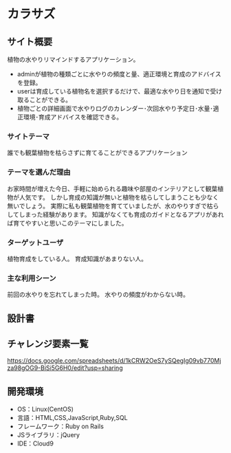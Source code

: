 # カラサズ

## サイト概要
植物の水やりリマインドするアプリケーション。
- adminが植物の種類ごとに水やりの頻度と量、適正環境と育成のアドバイスを登録。
- userは育成している植物名を選択するだけで、最適な水やり日を通知で受け取ることができる。
- 植物ごとの詳細画面で水やりログのカレンダー･次回水やり予定日･水量･適正環境･育成アドバイスを確認できる。

### サイトテーマ
誰でも観葉植物を枯らさずに育てることができるアプリケーション

### テーマを選んだ理由
お家時間が増えた今日、手軽に始められる趣味や部屋のインテリアとして観葉植物が人気です。
しかし育成の知識が無いと植物を枯らしてしまうことも少なく無いでしょう。
実際に私も観葉植物を育てていましたが、水のやりすぎで枯らしてしまった経験があります。
知識がなくても育成のガイドとなるアプリがあれば育てやすいと思いこのテーマにしました。


### ターゲットユーザ
植物育成をしている人。
育成知識があまりない人。

### 主な利用シーン
前回の水やりを忘れてしまった時。
水やりの頻度がわからない時。

## 設計書


## チャレンジ要素一覧
https://docs.google.com/spreadsheets/d/1kCRW2OeS7ySQegIg09vb770Mjza98gOG9-BiSi5G6H0/edit?usp=sharing

## 開発環境
- OS：Linux(CentOS)
- 言語：HTML,CSS,JavaScript,Ruby,SQL
- フレームワーク：Ruby on Rails
- JSライブラリ：jQuery
- IDE：Cloud9